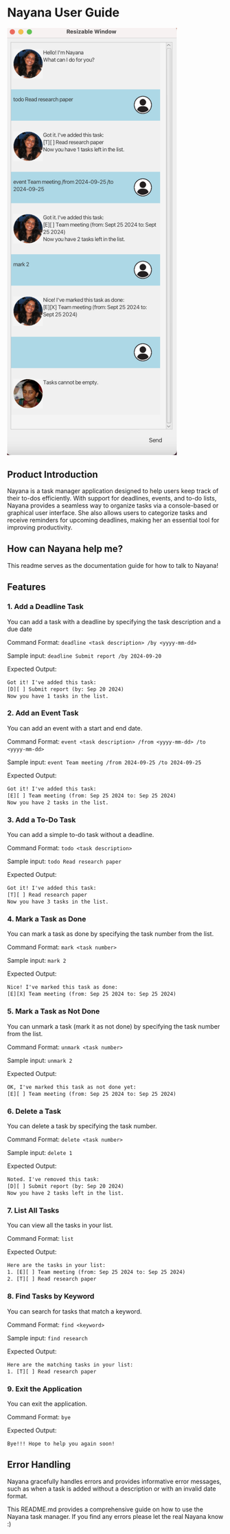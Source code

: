 # Nayana User Guide

<img width="395" alt="image" src="Ui.png">

## Product Introduction

Nayana is a task manager application designed to help users keep track of their to-dos efficiently. 
With support for deadlines, events, and to-do lists, Nayana provides a seamless way to organize tasks via a 
console-based or graphical user interface. She also allows users to categorize tasks and receive reminders for upcoming 
deadlines, making her an essential tool for improving productivity.

## How can Nayana help me?
This readme serves as the documentation guide for how to talk to Nayana!

## Features

### 1. Add a Deadline Task
You can add a task with a deadline by specifying the task description and a due date

Command Format: `deadline <task description> /by <yyyy-mm-dd>`

Sample input: `deadline Submit report /by 2024-09-20`

Expected Output:
```
Got it! I've added this task:
[D][ ] Submit report (by: Sep 20 2024)
Now you have 1 tasks in the list.

```
### 2. Add an Event Task
You can add an event with a start and end date.

Command Format: `event <task description> /from <yyyy-mm-dd> /to <yyyy-mm-dd>`

Sample input: `event Team meeting /from 2024-09-25 /to 2024-09-25`

Expected Output:
```
Got it! I've added this task:
[E][ ] Team meeting (from: Sep 25 2024 to: Sep 25 2024)
Now you have 2 tasks in the list.

```
### 3. Add a To-Do Task
You can add a simple to-do task without a deadline.

Command Format: `todo <task description>`

Sample input: `todo Read research paper`

Expected Output:
```
Got it! I've added this task:
[T][ ] Read research paper
Now you have 3 tasks in the list.

```

### 4. Mark a Task as Done
You can mark a task as done by specifying the task number from the list.

Command Format: `mark <task number>`

Sample input: `mark 2`

Expected Output:
```
Nice! I've marked this task as done:
[E][X] Team meeting (from: Sep 25 2024 to: Sep 25 2024)

```

### 5. Mark a Task as Not Done
You can unmark a task (mark it as not done) by specifying the task number from the list.

Command Format: `unmark <task number>`

Sample input: `unmark 2`

Expected Output:
```
OK, I've marked this task as not done yet:
[E][ ] Team meeting (from: Sep 25 2024 to: Sep 25 2024)

```
### 6. Delete a Task
You can delete a task by specifying the task number.

Command Format: `delete <task number>`

Sample input: `delete 1`

Expected Output:
```
Noted. I've removed this task:
[D][ ] Submit report (by: Sep 20 2024)
Now you have 2 tasks left in the list.

```
### 7. List All Tasks
You can view all the tasks in your list.

Command Format: `list`

Expected Output:
```
Here are the tasks in your list:
1. [E][ ] Team meeting (from: Sep 25 2024 to: Sep 25 2024)
2. [T][ ] Read research paper

```

### 8. Find Tasks by Keyword
You can search for tasks that match a keyword.

Command Format: `find <keyword>`

Sample input: `find research`

Expected Output:
```
Here are the matching tasks in your list:
1. [T][ ] Read research paper

```
### 9. Exit the Application
You can exit the application.

Command Format: `bye`

Expected Output:
```
Bye!!! Hope to help you again soon!

```
## Error Handling
Nayana gracefully handles errors and provides informative error messages, such as when a task is added without a 
description or with an invalid date format.

This README.md provides a comprehensive guide on how to use the Nayana task manager. 
If you find any errors please let the real Nayana know :)
